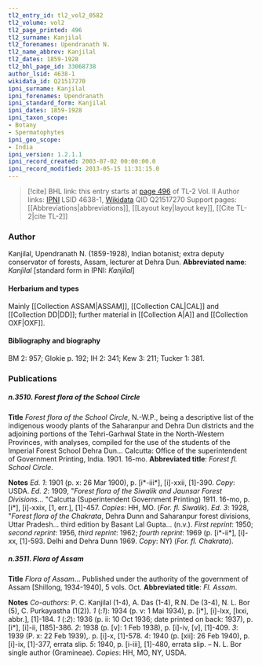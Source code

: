 ```yaml
---
tl2_entry_id: tl2_vol2_0582
tl2_volume: vol2
tl2_page_printed: 496
tl2_surname: Kanjilal
tl2_forenames: Upendranath N.
tl2_name_abbrev: Kanjilal
tl2_dates: 1859-1928
tl2_bhl_page_id: 33068738
author_lsid: 4638-1
wikidata_id: Q21517270
ipni_surname: Kanjilal
ipni_forenames: Upendranath
ipni_standard_form: Kanjilal
ipni_dates: 1859-1928
ipni_taxon_scope: 
- Botany
- Spermatophytes
ipni_geo_scope: 
- India
ipni_version: 1.2.1.1
ipni_record_created: 2003-07-02 00:00:00.0
ipni_record_modified: 2013-05-15 11:31:15.0
---
```


> [!cite] BHL link: this entry starts at [page 496](https://www.biodiversitylibrary.org/page/33068738) of TL-2 Vol. II
> Author links: [IPNI](https://www.ipni.org/a/4638-1) LSID 4638-1, [Wikidata](https://www.wikidata.org/wiki/Q21517270) QID Q21517270
> Support pages: [[Abbreviations|abbreviations]], [[Layout key|layout key]], [[Cite TL-2|cite TL-2]]

### Author

Kanjilal, Upendranath N. (1859-1928), Indian botanist; extra deputy conservator of forests, Assam, lecturer at Dehra Dun. 
**Abbreviated name**: *Kanjilal* \[standard form in IPNI: *Kanjilal*\]

#### Herbarium and types

Mainly [[Collection ASSAM|ASSAM]], [[Collection CAL|CAL]] and [[Collection DD|DD]]; further material in [[Collection A|A]] and [[Collection OXF|OXF]].

#### Bibliography and biography

BM 2: 957; Glokie p. 192; IH 2: 341; Kew 3: 211; Tucker 1: 381.

### Publications

##### n.3510. Forest flora of the School Circle

**Title**
*Forest flora of the School Circle*, N.-W.P., being a descriptive list of the indigenous woody plants of the Saharanpur and Dehra Dun districts and the adjoining portions of the Tehri-Garhwal State in the North-Western Provinces, with analyses, compiled for the use of the students of the Imperial Forest School Dehra Dun... Calcutta: Office of the superintendent of Government Printing, India. 1901. 16-mo.
**Abbreviated title**: *Forest fl. School Circle*.

**Notes**
*Ed. 1*: 1901 (p. x: 26 Mar 1900), p. \[i\*-iii\*\], \[i\]-xxii, \[1\]-390. *Copy*: USDA.
*Ed. 2*: 1909, "*Forest flora of the Siwalik and Jaunsar Forest Divisions*... "Calcutta (Superintendent Government Printing) 1911. 16-mo, p. \[i\*\], \[i\]-xxix, \[1, err.\], \[1\]-457. *Copies*: HH, MO. (*For. fl. Siwalik*).
*Ed. 3*: 1928, "*Forest flora of the Chakrata*, Dehra Dunn and Saharanpur forest divisions, Uttar Pradesh... third edition by Basant Lal Gupta... (n.v.).
*First reprint*: 1950; *second reprint*: 1956, *third reprint*: 1962; *fourth reprint*: 1969 (p. \[i\*-ii\*\], \[i\]-xx, \[1\]-593. Delhi and Dehra Dunn 1969. *Copy*: NY) (*For. fl. Chakrata*).

##### n.3511. Flora of Assam

**Title**
*Flora of Assam*... Published under the authority of the government of Assam \[Shillong, 1934-1940\], 5 vols. Oct.
**Abbreviated title**: *Fl. Assam*.

**Notes**
*Co-authors*: P. C. Kanjilal (1-4), A. Das (1-4), R.N. De (3-4), N. L. Bor (5), C. Purkayastha (1(2)).
*1* (:*1*): 1934 (p. v: 1 Mai 1934), p. \[i\*\], \[i\]-lxx, \[lxxi, abbr.\], \[1\]-184.
*1* (:*2*): 1936 (p. ii: 10 Oct 1936; date printed on back: 1937), p. \[i\*\], \[i\]-ii, \[185\]-386.
*2*: 1938 (p. \[v\]: 1 Feb 1938), p. \[i\]-iv, \[v\], \[1\]-409.
*3*: 1939 (P. x: 22 Feb 1939),. p. \[i\]-x, \[1\]-578.
*4*: 1940 (p. \[xii\]: 26 Feb 1940), p. \[i\]-ix, \[1\]-377, errata slip.
*5*: 1940, p. \[i-iii\], \[1\]-480, errata slip. – N. L. Bor single author (Gramineae).
*Copies*: HH, MO, NY, USDA.

